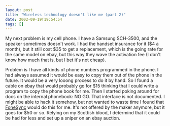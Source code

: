 ```yaml
---
layout: post
title: "Wireless technology doesn't like me (part 2)"
date: 2002-09-19T19:54:54
tags: []
---
```


My next problem is my cell phone. I have a Samsung SCH-3500, and the speaker sometimes doesn't work. I had the handset insurance for it ($4 a month), but it still cost $35 to get a replacement, which is the going rate for the same model on ebay, but this way they wave the activation fee (I don't know how much that is, but I bet it's not cheap). 

Problem is I have all kinds of phone numbers programmed in the phone. I had always assumed it would be easy to copy them out of the phone in the future. It would be a very looong process to do it by hand. So I found a cable on ebay that would probably go for $15 thinking that I could write a program to copy the phone book for me. Then I started poking around for docs on the internal phonebook: NO GO. That interface is not documented. I might be able to hack it somehow, but not wanted to waste time I found that [FoneSync][1] would do this for me. It's not offered by the maker anymore, but it goes for $50 or so. Relying on my Scottish blood, I determind that it could be had for less and set up a sniper on an ebay auction. 

   [1]: http://www.fonesync.com/




